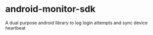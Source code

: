 # android-monitor-sdk
A dual purpose android library to log login attempts and sync device heartbeat
